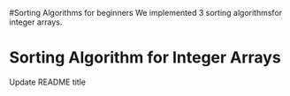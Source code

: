 #Sorting Algorithms for beginners
We implemented 3 sorting algorithmsfor integer arrays.
# Sorting Algorithm for Integer Arrays
Update README title
